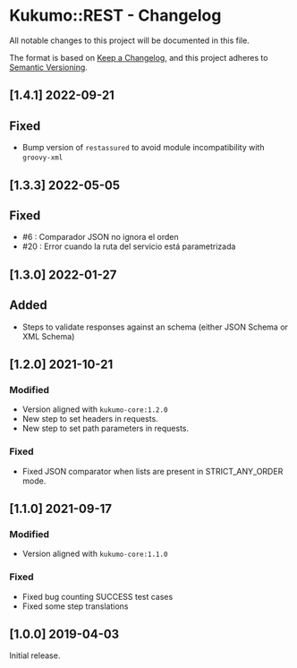 # Kukumo::REST - Changelog


All notable changes to this project will be documented in this file.

The format is based on [Keep a Changelog][1],
and this project adheres to [Semantic Versioning][2].

## [1.4.1] 2022-09-21

## Fixed
- Bump version of `restassured` to avoid module incompatibility with `groovy-xml`



## [1.3.3] 2022-05-05

## Fixed
- #6 : Comparador JSON no ignora el orden
- #20 : Error cuando la ruta del servicio está parametrizada



## [1.3.0] 2022-01-27

## Added
- Steps to validate responses against an schema (either JSON Schema or XML Schema)




## [1.2.0] 2021-10-21

### Modified
- Version aligned with `kukumo-core:1.2.0`
- New step to set headers in requests.
- New step to set path parameters in requests.
### Fixed
- Fixed JSON comparator when lists are present in STRICT_ANY_ORDER mode.

## [1.1.0] 2021-09-17

### Modified
- Version aligned with `kukumo-core:1.1.0`
### Fixed
- Fixed bug counting SUCCESS test cases
- Fixed some step translations

  
## [1.0.0] 2019-04-03

Initial release.  


[1]: <https://keepachangelog.com>
[2]: <https://semver.org>